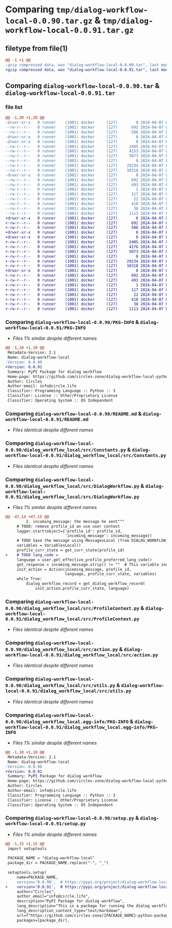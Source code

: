 # Comparing `tmp/dialog-workflow-local-0.0.90.tar.gz` & `tmp/dialog-workflow-local-0.0.91.tar.gz`

## filetype from file(1)

```diff
@@ -1 +1 @@
-gzip compressed data, was "dialog-workflow-local-0.0.90.tar", last modified: Sun Apr  7 03:57:45 2024, max compression
+gzip compressed data, was "dialog-workflow-local-0.0.91.tar", last modified: Sun Apr  7 04:15:30 2024, max compression
```

## Comparing `dialog-workflow-local-0.0.90.tar` & `dialog-workflow-local-0.0.91.tar`

### file list

```diff
@@ -1,20 +1,20 @@
-drwxr-xr-x   0 runner    (1001) docker     (127)        0 2024-04-07 03:57:45.530778 dialog-workflow-local-0.0.90/
--rw-r--r--   0 runner    (1001) docker     (127)      692 2024-04-07 03:57:45.530778 dialog-workflow-local-0.0.90/PKG-INFO
--rw-r--r--   0 runner    (1001) docker     (127)      586 2024-04-07 03:57:18.000000 dialog-workflow-local-0.0.90/README.md
-drwxr-xr-x   0 runner    (1001) docker     (127)        0 2024-04-07 03:57:45.526778 dialog-workflow-local-0.0.90/dialog_workflow_local/
-drwxr-xr-x   0 runner    (1001) docker     (127)        0 2024-04-07 03:57:45.530778 dialog-workflow-local-0.0.90/dialog_workflow_local/src/
--rw-r--r--   0 runner    (1001) docker     (127)     2405 2024-04-07 03:57:18.000000 dialog-workflow-local-0.0.90/dialog_workflow_local/src/Constants.py
--rw-r--r--   0 runner    (1001) docker     (127)     4153 2024-04-07 03:57:18.000000 dialog-workflow-local-0.0.90/dialog_workflow_local/src/DialogWorkflow.py
--rw-r--r--   0 runner    (1001) docker     (127)     5073 2024-04-07 03:57:18.000000 dialog-workflow-local-0.0.90/dialog_workflow_local/src/ProfileContext.py
--rw-r--r--   0 runner    (1001) docker     (127)        0 2024-04-07 03:57:18.000000 dialog-workflow-local-0.0.90/dialog_workflow_local/src/__init__.py
--rw-r--r--   0 runner    (1001) docker     (127)    29234 2024-04-07 03:57:18.000000 dialog-workflow-local-0.0.90/dialog_workflow_local/src/action.py
--rw-r--r--   0 runner    (1001) docker     (127)    10318 2024-04-07 03:57:18.000000 dialog-workflow-local-0.0.90/dialog_workflow_local/src/utils.py
-drwxr-xr-x   0 runner    (1001) docker     (127)        0 2024-04-07 03:57:45.530778 dialog-workflow-local-0.0.90/dialog_workflow_local.egg-info/
--rw-r--r--   0 runner    (1001) docker     (127)      692 2024-04-07 03:57:45.000000 dialog-workflow-local-0.0.90/dialog_workflow_local.egg-info/PKG-INFO
--rw-r--r--   0 runner    (1001) docker     (127)      493 2024-04-07 03:57:45.000000 dialog-workflow-local-0.0.90/dialog_workflow_local.egg-info/SOURCES.txt
--rw-r--r--   0 runner    (1001) docker     (127)        1 2024-04-07 03:57:45.000000 dialog-workflow-local-0.0.90/dialog_workflow_local.egg-info/dependency_links.txt
--rw-r--r--   0 runner    (1001) docker     (127)      117 2024-04-07 03:57:45.000000 dialog-workflow-local-0.0.90/dialog_workflow_local.egg-info/requires.txt
--rw-r--r--   0 runner    (1001) docker     (127)       22 2024-04-07 03:57:45.000000 dialog-workflow-local-0.0.90/dialog_workflow_local.egg-info/top_level.txt
--rw-r--r--   0 runner    (1001) docker     (127)      410 2024-04-07 03:57:18.000000 dialog-workflow-local-0.0.90/pyproject.toml
--rw-r--r--   0 runner    (1001) docker     (127)       38 2024-04-07 03:57:45.530778 dialog-workflow-local-0.0.90/setup.cfg
--rw-r--r--   0 runner    (1001) docker     (127)     1113 2024-04-07 03:57:18.000000 dialog-workflow-local-0.0.90/setup.py
+drwxr-xr-x   0 runner    (1001) docker     (127)        0 2024-04-07 04:15:30.655169 dialog-workflow-local-0.0.91/
+-rw-r--r--   0 runner    (1001) docker     (127)      692 2024-04-07 04:15:30.655169 dialog-workflow-local-0.0.91/PKG-INFO
+-rw-r--r--   0 runner    (1001) docker     (127)      586 2024-04-07 04:14:56.000000 dialog-workflow-local-0.0.91/README.md
+drwxr-xr-x   0 runner    (1001) docker     (127)        0 2024-04-07 04:15:30.651169 dialog-workflow-local-0.0.91/dialog_workflow_local/
+drwxr-xr-x   0 runner    (1001) docker     (127)        0 2024-04-07 04:15:30.655169 dialog-workflow-local-0.0.91/dialog_workflow_local/src/
+-rw-r--r--   0 runner    (1001) docker     (127)     2405 2024-04-07 04:14:56.000000 dialog-workflow-local-0.0.91/dialog_workflow_local/src/Constants.py
+-rw-r--r--   0 runner    (1001) docker     (127)     4176 2024-04-07 04:14:56.000000 dialog-workflow-local-0.0.91/dialog_workflow_local/src/DialogWorkflow.py
+-rw-r--r--   0 runner    (1001) docker     (127)     5073 2024-04-07 04:14:56.000000 dialog-workflow-local-0.0.91/dialog_workflow_local/src/ProfileContext.py
+-rw-r--r--   0 runner    (1001) docker     (127)        0 2024-04-07 04:14:56.000000 dialog-workflow-local-0.0.91/dialog_workflow_local/src/__init__.py
+-rw-r--r--   0 runner    (1001) docker     (127)    29234 2024-04-07 04:14:56.000000 dialog-workflow-local-0.0.91/dialog_workflow_local/src/action.py
+-rw-r--r--   0 runner    (1001) docker     (127)    10318 2024-04-07 04:14:56.000000 dialog-workflow-local-0.0.91/dialog_workflow_local/src/utils.py
+drwxr-xr-x   0 runner    (1001) docker     (127)        0 2024-04-07 04:15:30.655169 dialog-workflow-local-0.0.91/dialog_workflow_local.egg-info/
+-rw-r--r--   0 runner    (1001) docker     (127)      692 2024-04-07 04:15:30.000000 dialog-workflow-local-0.0.91/dialog_workflow_local.egg-info/PKG-INFO
+-rw-r--r--   0 runner    (1001) docker     (127)      493 2024-04-07 04:15:30.000000 dialog-workflow-local-0.0.91/dialog_workflow_local.egg-info/SOURCES.txt
+-rw-r--r--   0 runner    (1001) docker     (127)        1 2024-04-07 04:15:30.000000 dialog-workflow-local-0.0.91/dialog_workflow_local.egg-info/dependency_links.txt
+-rw-r--r--   0 runner    (1001) docker     (127)      117 2024-04-07 04:15:30.000000 dialog-workflow-local-0.0.91/dialog_workflow_local.egg-info/requires.txt
+-rw-r--r--   0 runner    (1001) docker     (127)       22 2024-04-07 04:15:30.000000 dialog-workflow-local-0.0.91/dialog_workflow_local.egg-info/top_level.txt
+-rw-r--r--   0 runner    (1001) docker     (127)      410 2024-04-07 04:14:56.000000 dialog-workflow-local-0.0.91/pyproject.toml
+-rw-r--r--   0 runner    (1001) docker     (127)       38 2024-04-07 04:15:30.655169 dialog-workflow-local-0.0.91/setup.cfg
+-rw-r--r--   0 runner    (1001) docker     (127)     1113 2024-04-07 04:14:56.000000 dialog-workflow-local-0.0.91/setup.py
```

### Comparing `dialog-workflow-local-0.0.90/PKG-INFO` & `dialog-workflow-local-0.0.91/PKG-INFO`

 * *Files 1% similar despite different names*

```diff
@@ -1,10 +1,10 @@
 Metadata-Version: 2.1
 Name: dialog-workflow-local
-Version: 0.0.90
+Version: 0.0.91
 Summary: PyPI Package for dialog workflow
 Home-page: https://github.com/circles-zone/dialog-workflow-local-python-package
 Author: Circles
 Author-email: info@circle.life
 Classifier: Programming Language :: Python :: 3
 Classifier: License :: Other/Proprietary License
 Classifier: Operating System :: OS Independent
```

### Comparing `dialog-workflow-local-0.0.90/README.md` & `dialog-workflow-local-0.0.91/README.md`

 * *Files identical despite different names*

### Comparing `dialog-workflow-local-0.0.90/dialog_workflow_local/src/Constants.py` & `dialog-workflow-local-0.0.91/dialog_workflow_local/src/Constants.py`

 * *Files identical despite different names*

### Comparing `dialog-workflow-local-0.0.90/dialog_workflow_local/src/DialogWorkflow.py` & `dialog-workflow-local-0.0.91/dialog_workflow_local/src/DialogWorkflow.py`

 * *Files 1% similar despite different names*

```diff
@@ -47,14 +47,15 @@
         2. incoming_message: the message he sent"""
     # TODO: remove profile_id an use user context
     logger.start(object={'profile_id': profile_id,
                          'incoming_message': incoming_message})
     # TODO Save the message using MessagesLocal (from DIALOG_WORKFLOW_PROFILE_ID, to UserContext.getEffectiveProfileId, ...)
     variables = VariablesLocal()
     profile_curr_state = get_curr_state(profile_id)
+    # TODO lang_code =
     language = user.get_effective_profile_preferred_lang_code()
     got_response = incoming_message.strip() != ""  # This variable indicates if we must act now as we got a response from the user or as if we should send one to him
     init_action = Action(incoming_message, profile_id,
                          language, profile_curr_state, variables)
     while True:
         dialog_workflow_record = get_dialog_workflow_record(
             init_action.profile_curr_state, language)
```

### Comparing `dialog-workflow-local-0.0.90/dialog_workflow_local/src/ProfileContext.py` & `dialog-workflow-local-0.0.91/dialog_workflow_local/src/ProfileContext.py`

 * *Files identical despite different names*

### Comparing `dialog-workflow-local-0.0.90/dialog_workflow_local/src/action.py` & `dialog-workflow-local-0.0.91/dialog_workflow_local/src/action.py`

 * *Files identical despite different names*

### Comparing `dialog-workflow-local-0.0.90/dialog_workflow_local/src/utils.py` & `dialog-workflow-local-0.0.91/dialog_workflow_local/src/utils.py`

 * *Files identical despite different names*

### Comparing `dialog-workflow-local-0.0.90/dialog_workflow_local.egg-info/PKG-INFO` & `dialog-workflow-local-0.0.91/dialog_workflow_local.egg-info/PKG-INFO`

 * *Files 1% similar despite different names*

```diff
@@ -1,10 +1,10 @@
 Metadata-Version: 2.1
 Name: dialog-workflow-local
-Version: 0.0.90
+Version: 0.0.91
 Summary: PyPI Package for dialog workflow
 Home-page: https://github.com/circles-zone/dialog-workflow-local-python-package
 Author: Circles
 Author-email: info@circle.life
 Classifier: Programming Language :: Python :: 3
 Classifier: License :: Other/Proprietary License
 Classifier: Operating System :: OS Independent
```

### Comparing `dialog-workflow-local-0.0.90/setup.py` & `dialog-workflow-local-0.0.91/setup.py`

 * *Files 1% similar despite different names*

```diff
@@ -1,15 +1,15 @@
 import setuptools
 
 PACKAGE_NAME = "dialog-workflow-local"
 package_dir = PACKAGE_NAME.replace("-", "_")
 
 setuptools.setup(
     name=PACKAGE_NAME,
-    version='0.0.90',  # https://pypi.org/project/dialog-workflow-local/
+    version='0.0.91',  # https://pypi.org/project/dialog-workflow-local/
     author="Circles",
     author_email="info@circle.life",
     description="PyPI Package for dialog workflow",
     long_description="This is a package for running the dialog workflow",
     long_description_content_type="text/markdown",
     url=f"https://github.com/circles-zone/{PACKAGE_NAME}-python-package",
     packages=[package_dir],
```

